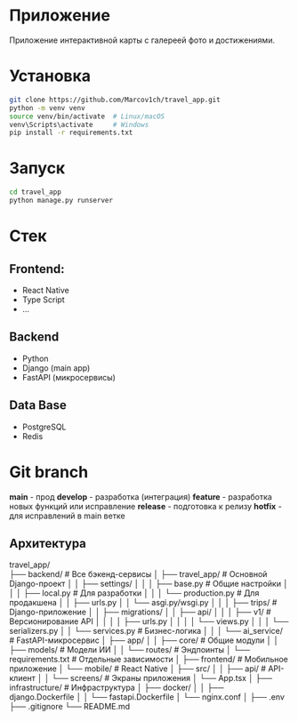 # Приложение

Приложение интерактивной карты с галереей фото и достижениями.

# Установка

```bash
git clone https://github.com/Marcov1ch/travel_app.git
python -m venv venv
source venv/bin/activate  # Linux/macOS
venv\Scripts\activate     # Windows
pip install -r requirements.txt
```

# Запуск
```bash
cd travel_app
python manage.py runserver
```

# Стек
## Frontend:
- React Native
- Type Script
- ...

## Backend
- Python
- Django (main app)
- FastAPI (микросервисы)

## Data Base
- PostgreSQL
- Redis

# Git branch
**main** - прод
**develop** - разработка (интеграция)
**feature** - разработка новых функций или исправление
**release** - подготовка к релизу
**hotfix** - для исправлений в main ветке

## Архитектура

travel_app/                      
├── backend/                     # Все бэкенд-сервисы
│   ├── travel_app/              # Основной Django-проект
│   │   ├── settings/
│   │   │   ├── base.py          # Общие настройки
│   │   │   ├── local.py         # Для разработки
│   │   │   └── production.py    # Для продакшена
│   │   ├── urls.py
│   │   └── asgi.py/wsgi.py
│   │
│   ├── trips/                   # Django-приложение
│   │   ├── migrations/
│   │   ├── api/
│   │   │   ├── v1/              # Версионирование API
│   │   │   │   ├── urls.py
│   │   │   │   └── views.py
│   │   │   └── serializers.py
│   │   └── services.py          # Бизнес-логика
│   │
│   └── ai_service/              # FastAPI-микросервис
│       ├── app/
│       │   ├── core/            # Общие модули
│       │   ├── models/          # Модели ИИ
│       │   └── routes/          # Эндпоинты
│       └── requirements.txt     # Отдельные зависимости
│
├── frontend/                    # Мобильное приложение
│   └── mobile/                  # React Native
│       ├── src/
│       │   ├── api/             # API-клиент
│       │   └── screens/         # Экраны приложения
│       └── App.tsx
│
├── infrastructure/              # Инфраструктура
│   ├── docker/
│   │   ├── django.Dockerfile
│   │   └── fastapi.Dockerfile
│   └── nginx.conf
│
├── .env
├── .gitignore
└── README.md